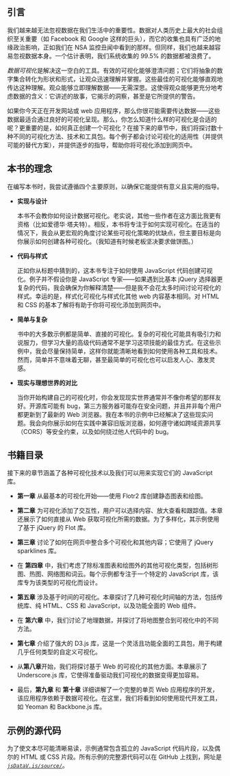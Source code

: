 ## 引言

我们越来越无法忽视数据在我们生活中的重要性。数据对人类历史上最大的社会组织至关重要（如 Facebook 和 Google 这样的巨头），而它的收集也具有广泛的地缘政治影响，正如我们在 NSA 监控丑闻中看到的那样。但同样，我们也越来越容易忽视数据本身。一个估计表明，我们系统收集的 99.5% 的数据都被浪费了。

*数据可视化*是解决这一空白的工具。有效的可视化能够澄清问题；它们将抽象的数字集合转化为形状和形式，让观众迅速理解并掌握。这些最佳的可视化能够直观地传达这种理解。观众能够立即理解数据——无需深思。这使得观众能够更充分地考虑数据的含义：它讲述的故事，它揭示的洞察，甚至是它所提供的警告。

如果你今天正在开发网站或 web 应用程序，那么你很可能需要传达数据——这些数据最适合通过良好的可视化呈现。那么，你怎么知道什么样的可视化是合适的呢？更重要的是，如何真正创建一个可视化？在接下来的章节中，我们将探讨数十种不同的可视化方法、技术和工具包。每个例子都会讨论可视化的适用性（并提供可能的替代方案），并提供逐步的指导，帮助你将可视化添加到网页中。

## 本书的理念

在编写本书时，我尝试遵循四个主要原则，以确保它能提供有意义且实用的指导。

+   **实现与设计**

    本书不会教你如何设计数据可视化。老实说，其他一些作者在这方面比我更有资格（比如爱德华·塔夫特）。相反，本书将专注于如何实现可视化。在适当的情况下，我会从更宏观的角度讨论某些可视化策略的优缺点，但主要目标是向你展示如何创建各种可视化。（我知道有时候老板坚决要求做饼图。）

+   **代码与样式**

    正如你从标题中猜到的，这本书专注于如何使用 JavaScript 代码创建可视化。例子并不假设你是 JavaScript 专家——如果遇到比基本 jQuery 选择器更复杂的代码，我会确保为你解释清楚——但是我不会花太多时间讨论可视化的样式。幸运的是，样式化可视化与样式化其他 web 内容基本相同。对 HTML 和 CSS 的基本了解将有助于你将可视化添加到网页中。

+   **简单与复杂**

    书中的大多数示例都是简单、直接的可视化。复杂的可视化可能具有吸引力和说服力，但学习大量的高级代码通常不是学习这项技能的最佳方式。在这些示例中，我会尽量保持简单，这样你就能清晰地看到如何使用各种工具和技术。然而，简单并不意味着无聊，甚至最简单的可视化也可以启发人心、激发灵感。

+   **现实与理想世界的对比**

    当你开始构建自己的可视化时，你会发现现实世界通常并不像你希望的那样友好。开源库可能有 bug，第三方服务器可能存在安全问题，并且并非每个用户都更新到了最新的 Web 浏览器。我在本书的示例中已经解决了这些现实问题。我会向你展示如何在实践中兼容旧版浏览器，如何遵守诸如跨域资源共享（CORS）等安全约束，以及如何绕过他人代码中的 bug。

## 书籍目录

接下来的章节涵盖了各种可视化技术以及我们可以用来实现它们的 JavaScript 库。

+   **第一章** 从最基本的可视化开始——使用 Flotr2 库创建静态图表和绘图。

+   **第二章** 为可视化添加了交互性，用户可以选择内容、放大查看和跟踪值。本章还展示了如何直接从 Web 获取可视化所需的数据。为了多样化，其示例使用了基于 jQuery 的 Flot 库。

+   **第三章** 讨论了如何在网页中整合多个可视化和其他内容；它使用了 jQuery sparklines 库。

+   在 **第四章** 中，我们考虑了除标准图表和绘图外的其他可视化类型，包括树形图、热图、网络图和词云。每个示例都专注于一个特定的 JavaScript 库，该库专为该类型的可视化而设计。

+   **第五章** 涉及基于时间的可视化。本章探讨了几种可视化时间轴的方法，包括传统库、纯 HTML、CSS 和 JavaScript，以及功能全面的 Web 组件。

+   在 **第六章** 中，我们讨论了地理数据，并探讨了将地图整合到可视化中的不同方法。

+   **第七章** 介绍了强大的 D3.js 库，这是一个灵活且功能全面的工具包，用于构建几乎任何类型的自定义可视化。

+   从**第八章**开始，我们将探讨基于 Web 的可视化的其他方面。本章展示了 Underscore.js 库，它使得准备驱动我们可视化的数据变得更加容易。

+   最后，**第九章** 和 **第十章** 详细讲解了一个完整的单页 Web 应用程序的开发，该应用程序依赖于数据可视化。在这里，我们将看到如何使用现代开发工具，如 Yeoman 和 Backbone.js 库。

## 示例的源代码

为了使文本尽可能清晰易读，示例通常包含孤立的 JavaScript 代码片段，以及偶尔的 HTML 或 CSS 片段。所有示例的完整源代码可以在 GitHub 上找到，网址是 *[`jsDataV.is/source/`](http://jsDataV.is/source/)*。
